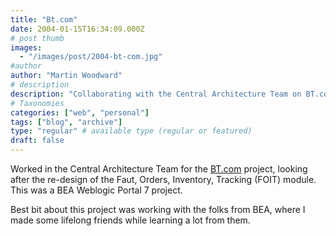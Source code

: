 ```yaml
---
title: "Bt.com"
date: 2004-01-15T16:34:09.000Z
# post thumb
images:
  - "/images/post/2004-bt-com.jpg"
#author
author: "Martin Woodward"
# description
description: "Collaborating with the Central Architecture Team on BT.com’s FOIT module redesign in BEA Weblogic Portal 7 fostered lasting friendships and."
# Taxonomies
categories: ["web", "personal"]
tags: ["blog", "archive"]
type: "regular" # available type (regular or featured)
draft: false
---
```


[](http://www.woodwardweb.com/blogimages/btcom.html)Worked in the Central Architecture Team for the [BT.com](http://www.bt.com) project, looking after the re-design of the Faut, Orders, Inventory, Tracking (FOIT) module. This was a BEA Weblogic Portal 7 project.

Best bit about this project was working with the folks from BEA, where I made some lifelong friends while learning a lot from them.
